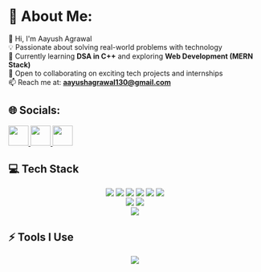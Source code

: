 # 💫 About Me:		

👋 Hi, I'm Aayush Agrawal  
💡 Passionate about solving real-world problems with technology  
🌱 Currently learning **DSA in C++** and exploring **Web Development (MERN Stack)**  
🤝 Open to collaborating on exciting tech projects and internships  
📫 Reach me at: **aayushagrawal130@gmail.com**

## 🌐 Socials:
<p align="left">
  <a href="https://www.linkedin.com/in/aayush-agrawal-6382ab323" target="_blank">
    <img src="https://skillicons.dev/icons?i=linkedin" width="40"/>
  </a>
  <a href="https://instagram.com/aayush_agrawal_1184" target="_blank">
    <img src="https://skillicons.dev/icons?i=instagram" width="40"/>
  </a>
  <a href="mailto:aayushagrawal130@gmail.com" target="_blank">
    <img src="https://skillicons.dev/icons?i=gmail" width="40"/>
  </a>
 
</p>

## 💻 Tech Stack
<p align="center">
  <!-- Languages -->
  <img src="https://img.shields.io/badge/C++-00599C?style=for-the-badge&logo=c%2B%2B&logoColor=white"/>
  <img src="https://img.shields.io/badge/C-00599C?style=for-the-badge&logo=c&logoColor=white"/>
  <img src="https://img.shields.io/badge/Java-007396?style=for-the-badge&logo=java&logoColor=white"/>
  <img src="https://img.shields.io/badge/JavaScript-F7DF1E?style=for-the-badge&logo=javascript&logoColor=black"/>
  <img src="https://img.shields.io/badge/HTML5-E34F26?style=for-the-badge&logo=html5&logoColor=white"/>
  <img src="https://img.shields.io/badge/CSS3-1572B6?style=for-the-badge&logo=css3&logoColor=white"/>
  <br/>
  <!-- Frameworks -->
  <img src="https://img.shields.io/badge/React-20232A?style=for-the-badge&logo=react&logoColor=61DAFB"/>
  <img src="https://img.shields.io/badge/Vite-646CFF?style=for-the-badge&logo=vite&logoColor=white"/>
  <br/>
  <!-- DB & Tools -->
  <img src="https://img.shields.io/badge/MySQL-4479A1?style=for-the-badge&logo=mysql&logoColor=white"/>
</p>

## ⚡ Tools I Use
<p align="center">
  <img src="https://skillicons.dev/icons?i=cpp,c,java,js,html,css,react,redux,vite,mysql,git,github" />
</p>













